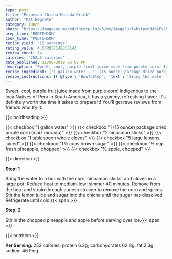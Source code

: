 ```yaml
---
type: post
title: "Peruvian Chicha Morada Drink"
author: "Kat Negrete"
category: lunch
photo: "https://imagesvc.meredithcorp.io/v3/mm/image?url=https%3A%2F%2Fimages.media-allrecipes.com%2Fuserphotos%2F258060.jpg"
prep_time: "P0DT0H10M"
cook_time: "P0DT0H50M"
recipe_yield: "10 servings"
rating_value: 4.642857142857143
review_count: 14
calories: "252.5 calories"
date_published: 11/08/2019 06:09 PM
description: "Sweet, cool, purple fruit juice made from purple corn! Indigenous to the Inca Natives of Peru in South America, it has a yummy, refreshing flavor. It's definitely worth the time it takes to prepare it!  You'll get rave reviews from friends who try it."
recipe_ingredient: ['1 gallon water', '1 (15 ounce) package dried purple corn (maiz morado)', '2 cinnamon sticks', '1 tablespoon whole cloves', '5 large lemons, juiced', '1\u2009½ cups brown sugar', '½ cup fresh pineapple, chopped', '½ apple, chopped']
recipe_instructions: [{'@type': 'HowToStep', 'text': 'Bring the water to a boil with the corn, cinnamon sticks, and cloves in a large pot. Reduce heat to medium-low; simmer 40 minutes. Remove from the heat and strain through a mesh strainer to remove the corn and spices. Stir the lemon juice and sugar into the chicha until the sugar has dissolved. Refrigerate until cold.\n'}, {'@type': 'HowToStep', 'text': 'Stir in the chopped pineapple and apple before serving over ice.\n'}]
---
```


Sweet, cool, purple fruit juice made from purple corn! Indigenous to the Inca Natives of Peru in South America, it has a yummy, refreshing flavor. It's definitely worth the time it takes to prepare it!  You'll get rave reviews from friends who try it. 

{{< boldheading >}}

{{< checkbox "1 gallon water" >}}
{{< checkbox "1 (15 ounce) package dried purple corn (maiz morado)" >}}
{{< checkbox "2  cinnamon sticks" >}}
{{< checkbox "1 tablespoon whole cloves" >}}
{{< checkbox "5 large lemons, juiced" >}}
{{< checkbox "1 ½ cups brown sugar" >}}
{{< checkbox "½ cup fresh pineapple, chopped" >}}
{{< checkbox "½  apple, chopped" >}}


{{< direction >}}

**Step: 1**

Bring the water to a boil with the corn, cinnamon sticks, and cloves in a large pot. Reduce heat to medium-low; simmer 40 minutes. Remove from the heat and strain through a mesh strainer to remove the corn and spices. Stir the lemon juice and sugar into the chicha until the sugar has dissolved. Refrigerate until cold.{{< span >}}

**Step: 2**

Stir in the chopped pineapple and apple before serving over ice.{{< span >}}

{{< nutrition >}}

**Per Serving:** 253 calories; protein 6.3g; carbohydrates 62.8g; fat 2.3g; sodium 46.9mg.